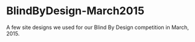 # BlindByDesign-March2015
A few site designs we used for our Blind By Design competition in March, 2015.
